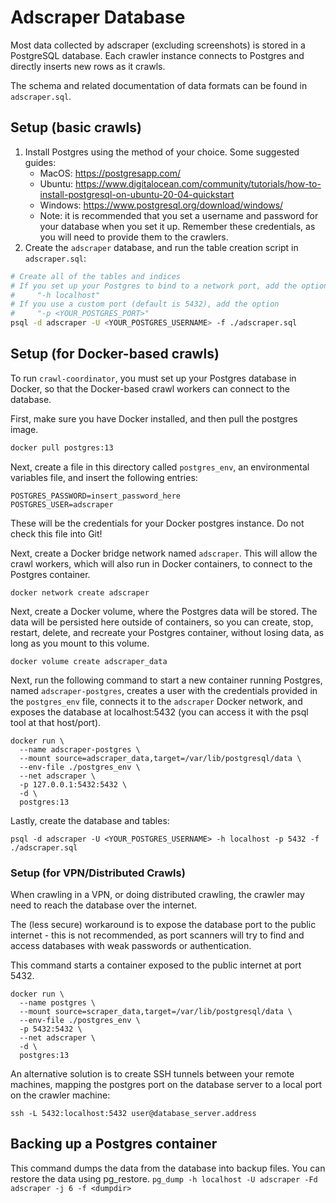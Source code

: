 # Adscraper Database
Most data collected by adscraper (excluding screenshots) is stored in a
PostgreSQL database. Each crawler instance connects to Postgres and directly
inserts new rows as it crawls.

The schema and related documentation of data formats can be found in
`adscraper.sql`.

## Setup (basic crawls)
1. Install Postgres using the method of your choice. Some suggested guides:
    - MacOS: https://postgresapp.com/
    - Ubuntu: https://www.digitalocean.com/community/tutorials/how-to-install-postgresql-on-ubuntu-20-04-quickstart
    - Windows: https://www.postgresql.org/download/windows/
    - Note: it is recommended that you set a username and password for your
      database when you set it up. Remember these credentials, as you will
      need to provide them to the crawlers.
2. Create the `adscraper` database, and run the table creation script in
`adscraper.sql`:
```sh
# Create all of the tables and indices
# If you set up your Postgres to bind to a network port, add the option
#     "-h localhost"
# If you use a custom port (default is 5432), add the option
#     "-p <YOUR_POSTGRES_PORT>"
psql -d adscraper -U <YOUR_POSTGRES_USERNAME> -f ./adscraper.sql
```

## Setup (for Docker-based crawls)
To run `crawl-coordinator`, you must set up your Postgres database in Docker,
so that the Docker-based crawl workers can connect to the database.

First, make sure you have Docker installed, and then pull the postgres image.
```sh
docker pull postgres:13
```

Next, create a file in this directory called `postgres_env`, an environmental
variables file, and insert the following entries:
```
POSTGRES_PASSWORD=insert_password_here
POSTGRES_USER=adscraper
```
These will be the credentials for your Docker postgres instance. Do not
check this file into Git!

Next, create a Docker bridge network named `adscraper`. This will allow the
crawl workers, which will also run in Docker containers, to connect to the 
Postgres container.
```
docker network create adscraper
```

Next, create a Docker volume, where the Postgres data will be stored. The data
will be persisted here outside of containers, so you can create, stop, restart,
delete, and recreate your Postgres container, without losing data, as long 
as you mount to this volume.
```
docker volume create adscraper_data
```

Next, run the following command to start a new container running Postgres,
named `adscraper-postgres`, creates a user with the credentials provided in the
`postgres_env` file, connects it to the `adscraper` Docker network, and
exposes the database at localhost:5432 (you can access it with the psql tool at
that host/port). 
```
docker run \
  --name adscraper-postgres \
  --mount source=adscraper_data,target=/var/lib/postgresql/data \
  --env-file ./postgres_env \
  --net adscraper \
  -p 127.0.0.1:5432:5432 \
  -d \
  postgres:13
```

Lastly, create the database and tables:
```
psql -d adscraper -U <YOUR_POSTGRES_USERNAME> -h localhost -p 5432 -f ./adscraper.sql
```

### Setup (for VPN/Distributed Crawls)
When crawling in a VPN, or doing distributed crawling, the crawler may need
to reach the database over the internet.

The (less secure) workaround is to
expose the database port to the public internet - this is not recommended,
as port scanners will try to find and access databases with weak passwords
or authentication.

This command starts a container exposed to the public internet at port 5432.
```
docker run \
  --name postgres \
  --mount source=scraper_data,target=/var/lib/postgresql/data \
  --env-file ./postgres_env \
  -p 5432:5432 \
  --net adscraper \
  -d \
  postgres:13
```

An alternative solution is to create SSH tunnels between your remote machines,
mapping the postgres port on the database server to a local port on the crawler
machine:
```
ssh -L 5432:localhost:5432 user@database_server.address
```

## Backing up a Postgres container
This command dumps the data from the database into backup files. You can restore
the data using pg_restore.
```pg_dump -h localhost -U adscraper -Fd adscraper -j 6 -f <dumpdir>```
